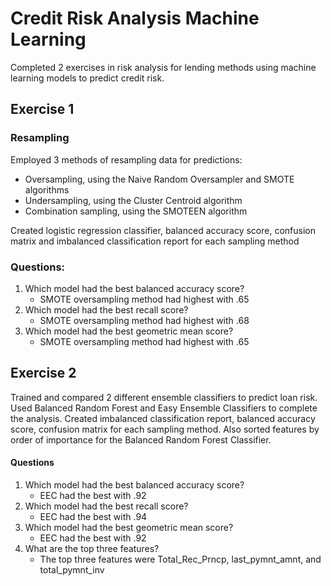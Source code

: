 # Credit Risk Analysis Machine Learning
Completed 2 exercises in risk analysis for lending methods using machine learning models to predict credit risk. 
## Exercise 1
### Resampling
Employed 3 methods of resampling data for predictions: 
- Oversampling, using the Naive Random Oversampler and SMOTE algorithms
- Undersampling, using the Cluster Centroid algorithm
- Combination sampling, using the SMOTEEN algorithm <lb>

Created logistic regression classifier, balanced accuracy score, confusion matrix and imbalanced classification report for each sampling method 

### Questions:
1. Which model had the best balanced accuracy score? 
    - SMOTE oversampling method had highest with .65
2. Which model had the best recall score?
    - SMOTE oversampling method had highest with .68
3. Which model had the best geometric mean score?
    - SMOTE oversampling method had highest with .65

## Exercise 2
Trained and compared 2 different ensemble classifiers to predict loan risk. Used Balanced Random Forest and Easy Ensemble Classifiers to complete the analysis. 
Created imbalanced classification report, balanced accuracy score, confusion matrix for each sampling method. Also sorted features by order of importance for the Balanced Random Forest Classifier. 
#### Questions
1. Which model had the best balanced accuracy score?
    - EEC had the best with .92
2. Which model had the best recall score?
    - EEC had the best with .94
3. Which model had the best geometric mean score?
    - EEC had the best with .92
4. What are the top three features?
    - The top three features were Total_Rec_Prncp, last_pymnt_amnt, and total_pymnt_inv
